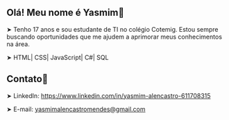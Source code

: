 ## Olá! Meu nome é Yasmim📜

➤ Tenho 17 anos e sou estudante de TI no colégio Cotemig. Estou sempre buscando oportunidades que me ajudem a aprimorar meus conhecimentos na área.

➤ HTML| CSS| JavaScript| C#| SQL

## Contato📁
➤ LinkedIn: https://www.linkedin.com/in/yasmim-alencastro-611708315

➤ E-mail: yasmimalencastromendes@gmail.com
